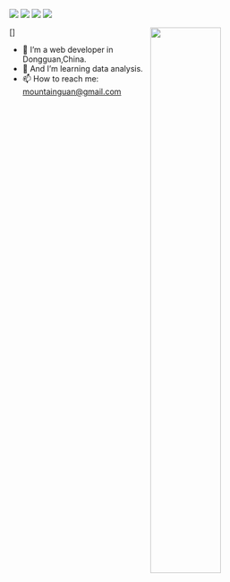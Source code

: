 ![](https://visitor-badge.glitch.me/badge?page_id=mountainguan)
[![](https://img.shields.io/badge/OS-Debian-a81d33?style=flat-square&logo=debian&logoColor=ffffff)](https://www.debian.org/)
[![](https://img.shields.io/badge/Php-777BB4?style=flat-square&logo=php&logoColor=ffffff)](https://php.net/)
[![](https://img.shields.io/badge/Python-3776AB?style=flat-square&logo=python&logoColor=ffffff)](https://www.python.org/)

<!--
**mountainguan/mountainguan** is a ✨ _special_ ✨ repository because its `README.md` (this file) appears on your GitHub profile.

Here are some ideas to get you started:

- 🔭 I’m currently working on ...
- 🌱 I’m currently learning ...
- 👯 I’m looking to collaborate on ...
- 🤔 I’m looking for help with ...
- 💬 Ask me about ...
- 📫 How to reach me: ...
- 😄 Pronouns: ...
- ⚡ Fun fact: ...
-->
[<img align="right" width="50%" src="https://github-readme-stats.vercel.app/api?username=mountainguan&show_icons=true">]

- 🔭 I’m a web developer in Dongguan,China.
- 🤔 And I’m learning data analysis.
- 📫 How to reach me: mountainguan@gmail.com


